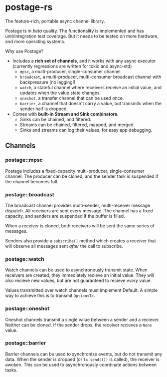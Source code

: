 # postage-rs
The feature-rich, portable async channel library.

Postage is in *beta* quality.  The functionality is implemented and has unit/integration test coverage.  But it needs to be tested on more hardware, and more operating systems.

Why use Postage?
- Includes a **rich set of channels**, and it works with any async executor (currently regressions are written for tokio and async-std)
  - `mpsc`, a multi-producer, single-consumer channel
  - `broadcast`, a multi-producer, multi-consumer broadcast channel with backpressure (no lagging!)
  - `watch`, a stateful channel where receivers receive an initial value, and updates when the value state changes.
  - `oneshot`, a transfer channel that can be used once.
  - `barrier`, a channel that doesn't carry a value, but transmits when the sender half is dropped.
- Comes with **built-in Stream and Sink combinators**.
  - Sinks can be chained, and filtered.
  - Streams can be chained, filtered, mapped, and merged.
  - Sinks and streams can log their values, for easy app debugging.

## Channels
### postage::mpsc
Postage includes a fixed-capacity multi-producer, single-consumer channel.  The producer can be cloned, and the sender task is suspended if the channel becomes full.

### postage::broadcast
The broadcast channel provides multi-sender, multi-receiver message dispatch.  All receivers are sent every message.  The channel has a fixed capacity, and senders are suspended if the buffer is filled.

When a receiver is cloned, both receivers will be sent the same series of messages.

Senders also provide a `subscribe()` method which creates a receiver that will observe all messages sent *after* the call to subscribe.

### postage::watch
Watch channels can be used to asynchronously transmit state.  When receivers are created, they immediately recieve an initial value.  They will also recieve new values, but are not guaranteed to recieve *every* value.

Values transmitted over watch channels must implement Default.  A simple way to achieve this is to transmit `Option<T>`.

### postage::oneshot
Oneshot channels transmit a single value between a sender and a reciever.  Neither can be cloned.  If the sender drops, the receiver recieves a `None` value.

### postage::barrier
Barrier channels can be used to synchronize events, but do not transmit any data.  When the sender is dropped (or `tx.send(())` is called), the receiver is awoken.  This can be used to asynchronously coordinate actions between tasks.
